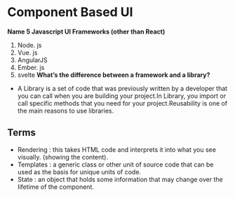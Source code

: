 # Component Based UI
**Name 5 Javascript UI Frameworks (other than React)**
1. Node. js
2. Vue. js
3. AngularJS
4. Ember. js
5. svelte
**What’s the difference between a framework and a library?**
- A Library is a set of code that was previously written by a developer that you can call when you are building your project.In Library, you import or call specific methods that you need for your project.Reusability is one of the main reasons to use libraries.
## Terms
- Rendering : this takes HTML code and interprets it into what you see visually. (showing the content).
- Templates : a generic class or other unit of source code that can be used as the basis for unique units of code.
- State : an object that holds some information that may change over the lifetime of the component.